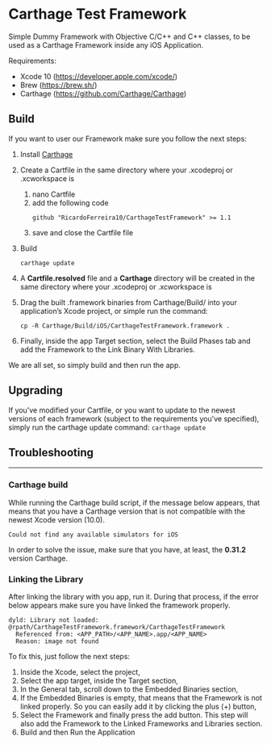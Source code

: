 # Carthage Test Framework

Simple Dummy Framework with Objective C/C++ and C++ classes, to be used as a Carthage Framework inside any iOS Application.

Requirements:
- Xcode 10 (https://developer.apple.com/xcode/)
- Brew (https://brew.sh/)
- Carthage (https://github.com/Carthage/Carthage)

## Build

If you want to user our Framework make sure you follow the next steps:
1. Install [Carthage](https://github.com/Carthage/Carthage#installing-carthage) 
1. Create a Cartfile in the same directory where your .xcodeproj or .xcworkspace is
    1. nano Cartfile
    1. add the following code
        ```
        github "RicardoFerreira10/CarthageTestFramework" >= 1.1
        ```
     1. save and close the Cartfile file
1. Build 
    ```
    carthage update
    ```
1. A **Cartfile.resolved** file and a **Carthage** directory will be created in the same directory where your .xcodeproj or .xcworkspace is

1. Drag the built .framework binaries from Carthage/Build/<platform> into your application’s Xcode project, or simple run the command:
    ```
    cp -R Carthage/Build/iOS/CarthageTestFramework.framework .
    ```
1. Finally, inside the app Target section, select the Build Phases tab and add the Framework to the Link Binary With Libraries.

We are all set, so simply build and then run the app.

## Upgrading

If you’ve modified your Cartfile, or you want to update to the newest versions of each framework (subject to the requirements you’ve specified), simply run the carthage update command:
    ```
    carthage update
    ```
    
## Troubleshooting
-----

### Carthage build

While running the Carthage build script, if the message below appears, that means that you have a Carthage version that is not compatible with the newest Xcode version (10.0).
```
Could not find any available simulators for iOS
```
In order to solve the issue, make sure that you have, at least, the **0.31.2** version Carthage.

### Linking the Library
After linking the library with you app, run it. During that process, if the error below appears make sure you have linked the framework properly.
```
dyld: Library not loaded: @rpath/CarthageTestFramework.framework/CarthageTestFramework
  Referenced from: <APP_PATH>/<APP_NAME>.app/<APP_NAME>
  Reason: image not found
```
To fix this, just follow the next steps:
1. Inside the Xcode, select the project,
1. Select the app target, inside the Target section,
1. In the General tab, scroll down to the Embedded Binaries section,
1. If the Embedded Binaries is empty, that means that the Framework is not linked properly. So you can easily add it by clicking the plus (+) button,
1. Select the Framework and finally press the add button. This step will also add the Framework to the Linked Frameworks and Libraries section. 
1. Build and then Run the Application

